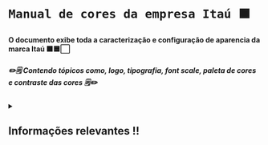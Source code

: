 # **`Manual de cores da empresa Itaú 🟧`**

#### O documento exibe toda a caracterização e configuração de aparencia da marca Itaú 🟧🟦⬜ ####
##### ✏️🗒️ Contendo tópicos como, logo, tipografia, font scale, paleta de cores e contraste das cores 🗒️✏️ #####

<details closed> 
  <summary><h2>Informações relevantes ‼️</h2></summary>

  ---

<table>
  <tr>
    <td>
      <img src="Imagens/Contraste1.png" alt="Explicação contraste" width="300"/> 
      <td>
        <td>
      <img src="Imagens/Contraste2.png" alt="Explicação contraste" width="300"/> 
    </td>
    <td>
      <img src="Imagens/Contraste3.png" alt="Explicação contraste" width="300"/> 
    </td>
  </tr>
</table>

---

⬜🟧 Na primeira imagem foi feita a mesclagem com o fundo na cor light e as letras na cor primário ⬜🟧<br>
<br>🟧⬜ Na segunda imagem foi feita a mesclagem com o fundo na cor primário e as letras na cor light 🟧⬜<br>
<br>⬛🟧 Na terceira imagem foi feita a mesclagem com o fundo na cor dark +1 e as letras na cor primário +1 ⬛🟧<br>

---

</details>

